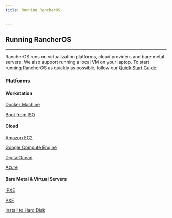 ```yaml
---
title: Running RancherOS


---
```


## Running RancherOS
---

RancherOS runs on virtualization platforms, cloud providers and bare metal servers. We also support running a local VM on your laptop. To start running RancherOS as quickly as possible, follow our [Quick Start Guide]({{page.osbaseurl}}/quick-start-guide/).

### Platforms

#### Workstation

[Docker Machine]({{page.osbaseurl}}/running-rancheros/workstation/docker-machine)

[Boot from ISO]({{page.osbaseurl}}/running-rancheros/workstation/boot-from-iso)


#### Cloud

[Amazon EC2]({{page.osbaseurl}}/running-rancheros/cloud/aws)

[Google Compute Engine]({{page.osbaseurl}}/running-rancheros/cloud/gce)

[DigitalOcean]({{page.osbaseurl}}/running-rancheros/cloud/do)

[Azure]({{page.osbaseurl}}/running-rancheros/cloud/azure)

#### Bare Metal & Virtual Servers

[iPXE]({{page.osbaseurl}}/running-rancheros/server/ipxe)

[PXE]({{page.osbaseurl}}/running-rancheros/server/pxe)

[Install to Hard Disk]({{page.osbaseurl}}/running-rancheros/server/install-to-disk)

<br>
